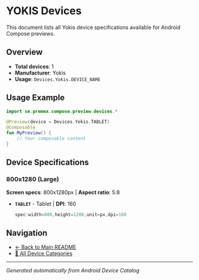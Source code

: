 # YOKIS Devices

This document lists all Yokis device specifications available for Android Compose previews.

## Overview

- **Total devices**: 1
- **Manufacturer**: Yokis
- **Usage**: `Devices.Yokis.DEVICE_NAME`

## Usage Example

```kotlin
import se.premex.compose.preview.devices.*

@Preview(device = Devices.Yokis.TABLET)
@Composable
fun MyPreview() {
    // Your composable content
}
```

## Device Specifications

### 800x1280 (Large)

**Screen specs**: 800x1280px | **Aspect ratio**: 5:8

- **`TABLET`** - Tablet | **DPI**: 160
  ```kotlin
  spec:width=800,height=1280,unit=px,dpi=160
  ```

## Navigation

- [← Back to Main README](../../README.md)
- [📱 All Device Categories](../README.md)

---
*Generated automatically from Android Device Catalog*
